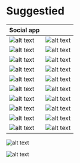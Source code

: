 # Suggestied

Social app  | ‎
------------- | -------------
![alt text](https://raw.githubusercontent.com/suggestied/suggestied/main/portfolio/social_app/ss%20(1).png)  | ![alt text](https://raw.githubusercontent.com/suggestied/suggestied/main/portfolio/social_app/ss%20(2).png)
![alt text](https://raw.githubusercontent.com/suggestied/suggestied/main/portfolio/social_app/ss%20(3).png)  |  ![alt text](https://raw.githubusercontent.com/suggestied/suggestied/main/portfolio/social_app/ss%20(4).png)
![alt text](https://raw.githubusercontent.com/suggestied/suggestied/main/portfolio/social_app/ss%20(5).png)  |  ![alt text](https://raw.githubusercontent.com/suggestied/suggestied/main/portfolio/social_app/ss%20(6).png)
![alt text](https://raw.githubusercontent.com/suggestied/suggestied/main/portfolio/social_app/ss%20(8).png)  |  ![alt text](https://raw.githubusercontent.com/suggestied/suggestied/main/portfolio/social_app/ss%20(9).png)
![alt text](https://raw.githubusercontent.com/suggestied/suggestied/main/portfolio/social_app/ss%20(10).png)  |  ![alt text](https://raw.githubusercontent.com/suggestied/suggestied/main/portfolio/social_app/ss%20(11).png)
![alt text](https://raw.githubusercontent.com/suggestied/suggestied/main/portfolio/social_app/ss%20(12).png)  |  ![alt text](https://raw.githubusercontent.com/suggestied/suggestied/main/portfolio/social_app/ss%20(13).png)
![alt text](https://raw.githubusercontent.com/suggestied/suggestied/main/portfolio/social_app/ss%20(14).png)  |  ![alt text](https://raw.githubusercontent.com/suggestied/suggestied/main/portfolio/social_app/ss%20(15).png)
![alt text](https://raw.githubusercontent.com/suggestied/suggestied/main/portfolio/social_app/ss%20(16).png)  |  ![alt text](https://raw.githubusercontent.com/suggestied/suggestied/main/portfolio/social_app/ss%20(17).png)
![alt text](https://raw.githubusercontent.com/suggestied/suggestied/main/portfolio/social_app/ss%20(18).png)  |  ![alt text](https://raw.githubusercontent.com/suggestied/suggestied/main/portfolio/social_app/ss%20(19).png)
![alt text](https://raw.githubusercontent.com/suggestied/suggestied/main/portfolio/social_app/ss%20(20).png)  |  ![alt text](https://raw.githubusercontent.com/suggestied/suggestied/main/portfolio/social_app/ss%20(20).png)
![alt text](https://raw.githubusercontent.com/suggestied/suggestied/main/portfolio/social_app/ss%20(21).png)  

![alt text](https://raw.githubusercontent.com/suggestied/suggestied/main/portfolio/social_app/verify.png)